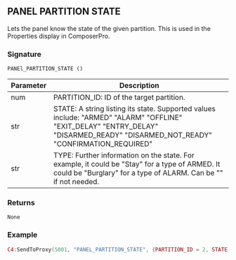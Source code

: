 ## PANEL PARTITION STATE

Lets the panel know the state of the given partition.  This is used in the  Properties display in ComposerPro.


### Signature

`PANEl_PARTITION_STATE ()`


| Parameter | Description |
| --- | --- |
| num | PARTITION\_ID: ID of the target partition. |
| str | STATE: A string listing its state. Supported values include: "ARMED" "ALARM" "OFFLINE" "EXIT\_DELAY" "ENTRY\_DELAY" "DISARMED\_READY" "DISARMED\_NOT\_READY" "CONFIRMATION\_REQUIRED" |
| str | TYPE:  Further information on the state. For example, it could be "Stay" for a type of ARMED. It could be "Burglary" for a type of ALARM. Can be "" if not needed. |


### Returns

`None`


### Example

```lua
C4:SendToProxy(5001, "PANEL_PARTITION_STATE", {PARTITION_ID = 2, STATE = "ARMED", TYPE = "Stay"}, "NOTIFY")
```
